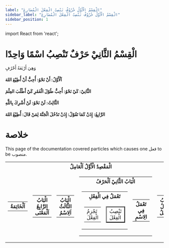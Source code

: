 ```yaml
---
label: "الْقِسْمُ الْأَوَّلُ حُرُوْفٌ تَنْصِبُ الْفِعْلَ الْمُضَارِعَ"
sidebar_label: "الْقِسْمُ الْأَوَّلُ حُرُوْفٌ تَنْصِبُ الْفِعْلَ الْمُضَارِعَ"
sidebar_position: 1
---
```


import React from 'react';

# الْقِسْمُ الثَّانِيْ حَرْفٌ تَنْصِبُ اسْمًا وَاحِدًا

وَهِيَ أَرْبَعَةُ أَحْرُفٍ

#### اَلْأَوَّلُ: أَنْ نَحْوُ: أُحِبُّ أَنْ أُطِيْعَ اللهَ 

#### الثَّانِيْ: كَيْ نَحْوُ: أُحِبُّ طُوْلَ الْعُمُرِ كَيْ أَطْلُبَ العِلْمَ

####  الثَّالِثُ: لَنْ  نَحْوُ: لَنْ أُشْرِكَ بِاللَّهِ

####  الرَّابِعُ: إِذَنْ  كَمَا تَقُوْلُ: إِذَنْ تَدْخُلَ الْجَنَّةَ لِمَنْ قَالَ: أُطِيْعُ اللهَ


# خلاصة

This page of the documentation covered particles which causes one فعل to be منصوب.


<table>
  <tr>
    <th colspan="5">الْمَقْصِدُ الْأَوَّلُ اَلْعَامِلُ</th>
  </tr>
  <tr>
    <td>
      <table>
        <tr>
          <th colspan="1">اَلْخَاتِمَةُ</th>
        </tr>
      </table>
    </td>
    <td>
      <table>
        <tr>
          <th colspan="1">الْبَابُ الرَّابِعُ اَلْمَعْنَى</th>
        </tr>
      </table>
    </td>
    <td>
      <table>
        <tr>
          <th colspan="1">الْبَابُ الثَّالَثُ اَلِاسْمُ</th>
        </tr>
      </table>
    </td>
    <td>
      <table>
        <tr>
          <th colspan="5">الْبَابُ الثَّانِيْ اَلْحَرْفُ</th>
        </tr>
        <tr>
          <td>
            <table>
              <tr>
                <th colspan="2">تَعْمَلُ فِي الْفِعْلِ</th>
              </tr>
              <tr>
                <td>
                  <table>
                    <tr>
                      <td>تَجْزِمُ الْفِعْلَ</td>
                    </tr>
                  </table>
                </td>
                <td>
                  <table border="2">
                    <tr>
                      <td class="highlight">تَنْصِبُ الْفِعْلَ</td>
                    </tr>
                  </table>
                </td>
              </tr>
            </table>
          </td>
          <td>
            <table>
              <tr>
                <th>تَعْمَلُ فِي الِاسْمِ</th>
              </tr>
            </table>
          </td>
        </tr>
      </table>
    </td>
    <td>
      <table>
        <tr>
          <th colspan="1">الْبَابُ الْأَوَّلُ اَلْفِعْلُ</th>
        </tr>
      </table>
    </td>
  </tr>
</table>
